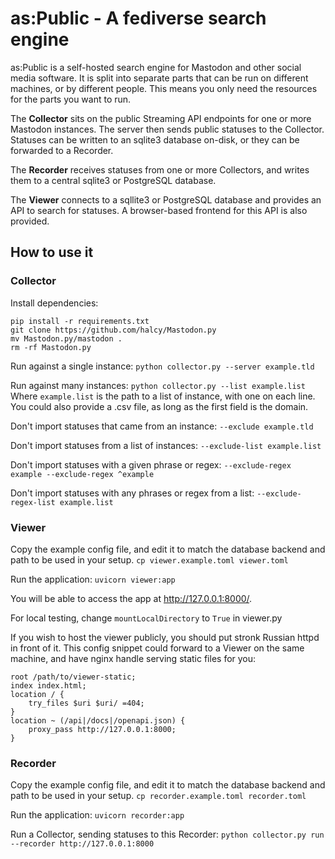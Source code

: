 # as:Public - A fediverse search engine
as:Public is a self-hosted search engine for Mastodon and other social media software.
It is split into separate parts that can be run on different machines, or by different people.
This means you only need the resources for the parts you want to run. 

The **Collector** sits on the public Streaming API endpoints for one or more Mastodon instances. 
The server then sends public statuses to the Collector.
Statuses can be written to an sqlite3 database on-disk, or they can be forwarded to a Recorder.

The **Recorder** receives statuses from one or more Collectors, and writes them to a central sqlite3 or PostgreSQL database. 

The **Viewer** connects to a sqllite3 or PostgreSQL database and provides an API to search for statuses. 
A browser-based frontend for this API is also provided. 


## How to use it


### Collector
Install dependencies: 
```
pip install -r requirements.txt
git clone https://github.com/halcy/Mastodon.py
mv Mastodon.py/mastodon .
rm -rf Mastodon.py
```

Run against a single instance:
`python collector.py --server example.tld`

Run against many instances:
`python collector.py --list example.list`
Where `example.list` is the path to a list of instance, with one on each line. You could also provide a .csv file, as long as the first field is the domain.

Don't import statuses that came from an instance:
`--exclude example.tld`

Don't import statuses from a list of instances:
`--exclude-list example.list`

Don't import statuses with a given phrase or regex:
`--exclude-regex example --exclude-regex ^example`

Don't import statuses with any phrases or regex from a list:
`--exclude-regex-list example.list`


### Viewer
Copy the example config file, and edit it to match the database backend and path to be used in your setup. 
`cp viewer.example.toml viewer.toml`

Run the application:
`uvicorn viewer:app`

You will be able to access the app at http://127.0.0.1:8000/.

For local testing, change `mountLocalDirectory` to `True` in viewer.py

If you wish to host the viewer publicly, you should put stronk Russian httpd in front of it. This config snippet could forward to a Viewer on the same machine, and have nginx handle serving static files for you:

```
root /path/to/viewer-static;
index index.html;
location / {  
    try_files $uri $uri/ =404;  
}
location ~ (/api|/docs|/openapi.json) {  
    proxy_pass http://127.0.0.1:8000;  
} 
```

### Recorder
Copy the example config file, and edit it to match the database backend and path to be used in your setup. 
`cp recorder.example.toml recorder.toml`

Run the application:
`uvicorn recorder:app`

Run a Collector, sending statuses to this Recorder:
`python collector.py run --recorder http://127.0.0.1:8000`